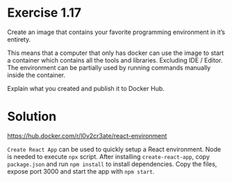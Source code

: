 # Exercise 1.17

Create an image that contains your favorite programming environment in it’s entirety. <br>

This means that a computer that only has docker can use the image to start a container which contains all the tools and libraries. Excluding IDE / Editor. The environment can be partially used by running commands manually inside the container. <br>

Explain what you created and publish it to Docker Hub. <br>

# Solution
https://hub.docker.com/r/l0v2cr3ate/react-environment

`Create React App` can be used to quickly setup a React environment. Node is needed to execute `npx` script. After installing `create-react-app`, copy `package.json` and run `npm install` to install dependencies. Copy the files, expose port 3000 and start the app with `npm start`. 